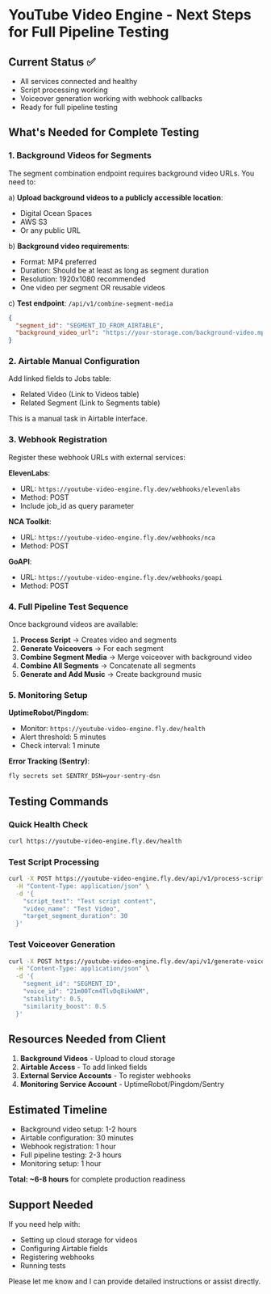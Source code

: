 # YouTube Video Engine - Next Steps for Full Pipeline Testing

## Current Status ✅
- All services connected and healthy
- Script processing working
- Voiceover generation working with webhook callbacks
- Ready for full pipeline testing

## What's Needed for Complete Testing

### 1. Background Videos for Segments
The segment combination endpoint requires background video URLs. You need to:

a) **Upload background videos to a publicly accessible location**:
   - Digital Ocean Spaces
   - AWS S3 
   - Or any public URL

b) **Background video requirements**:
   - Format: MP4 preferred
   - Duration: Should be at least as long as segment duration
   - Resolution: 1920x1080 recommended
   - One video per segment OR reusable videos

c) **Test endpoint**: `/api/v1/combine-segment-media`
```json
{
  "segment_id": "SEGMENT_ID_FROM_AIRTABLE",
  "background_video_url": "https://your-storage.com/background-video.mp4"
}
```

### 2. Airtable Manual Configuration
Add linked fields to Jobs table:
- Related Video (Link to Videos table)
- Related Segment (Link to Segments table)

This is a manual task in Airtable interface.

### 3. Webhook Registration
Register these webhook URLs with external services:

**ElevenLabs**:
- URL: `https://youtube-video-engine.fly.dev/webhooks/elevenlabs`
- Method: POST
- Include job_id as query parameter

**NCA Toolkit**:
- URL: `https://youtube-video-engine.fly.dev/webhooks/nca`
- Method: POST

**GoAPI**:
- URL: `https://youtube-video-engine.fly.dev/webhooks/goapi`
- Method: POST

### 4. Full Pipeline Test Sequence

Once background videos are available:

1. **Process Script** → Creates video and segments
2. **Generate Voiceovers** → For each segment
3. **Combine Segment Media** → Merge voiceover with background video
4. **Combine All Segments** → Concatenate all segments
5. **Generate and Add Music** → Create background music

### 5. Monitoring Setup

**UptimeRobot/Pingdom**:
- Monitor: `https://youtube-video-engine.fly.dev/health`
- Alert threshold: 5 minutes
- Check interval: 1 minute

**Error Tracking (Sentry)**:
```bash
fly secrets set SENTRY_DSN=your-sentry-dsn
```

## Testing Commands

### Quick Health Check
```bash
curl https://youtube-video-engine.fly.dev/health
```

### Test Script Processing
```bash
curl -X POST https://youtube-video-engine.fly.dev/api/v1/process-script \
  -H "Content-Type: application/json" \
  -d '{
    "script_text": "Test script content",
    "video_name": "Test Video",
    "target_segment_duration": 30
  }'
```

### Test Voiceover Generation
```bash
curl -X POST https://youtube-video-engine.fly.dev/api/v1/generate-voiceover \
  -H "Content-Type: application/json" \
  -d '{
    "segment_id": "SEGMENT_ID",
    "voice_id": "21m00Tcm4TlvDq8ikWAM",
    "stability": 0.5,
    "similarity_boost": 0.5
  }'
```

## Resources Needed from Client

1. **Background Videos** - Upload to cloud storage
2. **Airtable Access** - To add linked fields
3. **External Service Accounts** - To register webhooks
4. **Monitoring Service Account** - UptimeRobot/Pingdom/Sentry

## Estimated Timeline

- Background video setup: 1-2 hours
- Airtable configuration: 30 minutes
- Webhook registration: 1 hour
- Full pipeline testing: 2-3 hours
- Monitoring setup: 1 hour

**Total: ~6-8 hours** for complete production readiness

## Support Needed

If you need help with:
- Setting up cloud storage for videos
- Configuring Airtable fields
- Registering webhooks
- Running tests

Please let me know and I can provide detailed instructions or assist directly.
